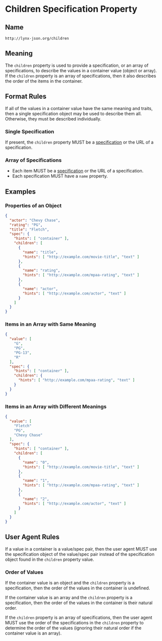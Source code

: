 # Children Specification Property

## Name

`http://lynx-json.org/children`

## Meaning

The `children` property is used to provide a specification, or an array of specifications, to describe the values in a container value (object or array). If the `children` property is an array of specifications, then it also describes the order of the items in the container.

## Format Rules

If all of the values in a container value have the same meaning and traits, then a single specification object may be used to describe them all. Otherwise, they must be described individually.

### Single Specification

If present, the `children` property MUST be a [specification](#specifications) or the URL of a specification.

### Array of Specifications

- Each item MUST be a [specification](#specifications) or the URL of a specification.
- Each specification MUST have a `name` property.

## Examples

### Properties of an Object

```json
{
  "actor": "Chevy Chase",
  "rating": "PG",
  "title": "Fletch",
  "spec": {
    "hints": [ "container" ],
    "children": [
      {
        "name": "title",
        "hints": [ "http://example.com/movie-title", "text" ]
      },
      {
        "name": "rating",
        "hints": [ "http://example.com/mpaa-rating", "text" ]
      },
      {
        "name": "actor",
        "hints": [ "http://example.com/actor", "text" ]
      }
    ]
  }
}
```

### Items in an Array with Same Meaning

```json
{
  "value": [
    "G",
    "PG",
    "PG-13",
    "R"
  ],
  "spec": {
    "hints": [ "container" ],
    "children": {
      "hints": [ "http://example.com/mpaa-rating", "text" ]
    }
  }
}
```

### Items in an Array with Different Meanings

```json
{
  "value": [
    "Fletch"
    "PG",
    "Chevy Chase"
  ],
  "spec": {
    "hints": [ "container" ],
    "children": [
      {
        "name": "0",
        "hints": [ "http://example.com/movie-title", "text" ]
      },
      {
        "name": "1",
        "hints": [ "http://example.com/mpaa-rating", "text" ]
      },
      {
        "name": "2",
        "hints": [ "http://example.com/actor", "text" ]
      }
    ]
  }
}
```

## User Agent Rules

If a value in a container is a value/spec pair, then the user agent MUST use the specification object of the value/spec pair instead of the specification object found in the `children` property value.

### Order of Values

If the container value is an object and the `children` property is a specification, then the order of the values in the container is undefined.

If the container value is an array and the `children` property is a specification, then the order of the values in the container is their natural order.

If the `children` property is an array of specifications, then the user agent MUST use the order of the specifications in the `children` property to determine the order of the values (ignoring their natural order if the container value is an array).
